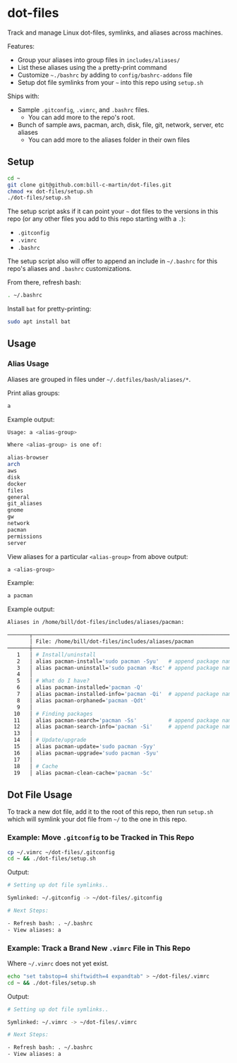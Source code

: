 # dot-files

Track and manage Linux dot-files, symlinks, and aliases across machines.

Features:

- Group your aliases into group files in `includes/aliases/`
- List these aliases using the `a` pretty-print command
- Customize `~./bashrc` by adding to `config/bashrc-addons` file
- Setup dot file symlinks from your `~` into this repo using `setup.sh`

Ships with:

- Sample `.gitconfig`, `.vimrc`, and `.bashrc` files.
  - You can add more to the repo's root.
- Bunch of sample aws, pacman, arch, disk, file, git, network, server, etc aliases
  - You can add more to the aliases folder in their own files

## Setup

```bash
cd ~
git clone git@github.com:bill-c-martin/dot-files.git
chmod +x dot-files/setup.sh
./dot-files/setup.sh
```

The setup script asks if it can point your `~` dot files to the versions in this repo (or any other files you add to this repo starting with a `.`):

- `.gitconfig`
- `.vimrc`
- `.bashrc`

The setup script also will offer to append an include in `~/.bashrc` for this repo's aliases and `.bashrc` customizations.

From there, refresh bash:

```bash
. ~/.bashrc
```

Install `bat` for pretty-printing:

```bash
sudo apt install bat
```

## Usage

### Alias Usage

Aliases are grouped in files under `~/.dotfiles/bash/aliases/*`.

Print alias groups:

```bash
a
```

Example output:

```bash
Usage: a <alias-group>

Where <alias-group> is one of: 

alias-browser
arch
aws
disk
docker
files
general
git_aliases
gnome
gw
network
pacman
permissions
server
```

View aliases for a particular `<alias-group>` from above output:

```bash
a <alias-group>
```

Example:

```bash
a pacman
```

Example output:

```bash
Aliases in /home/bill/dot-files/includes/aliases/pacman:

───────┬────────────────────────────────────────────────────────────────────────────────────────────────────────────────────────────────────────────────────────────────
       │ File: /home/bill/dot-files/includes/aliases/pacman
───────┼────────────────────────────────────────────────────────────────────────────────────────────────────────────────────────────────────────────────────────────────
   1   │ # Install/uninstall
   2   │ alias pacman-install='sudo pacman -Syu'   # append package name
   3   │ alias pacman-uninstall='sudo pacman -Rsc' # append package name
   4   │ 
   5   │ # What do I have?
   6   │ alias pacman-installed='pacman -Q'
   7   │ alias pacman-installed-info='pacman -Qi'  # append package name
   8   │ alias pacman-orphaned='pacman -Qdt'
   9   │ 
  10   │ # Finding packages
  11   │ alias pacman-search='pacman -Ss'          # append package name
  12   │ alias pacman-search-info='pacman -Si'     # append package name
  13   │ 
  14   │ # Update/upgrade
  15   │ alias pacman-update='sudo pacman -Syy'
  16   │ alias pacman-upgrade='sudo pacman -Syu'
  17   │ 
  18   │ # Cache
  19   │ alias pacman-clean-cache='pacman -Sc'
```

## Dot File Usage

To track a new dot file, add it to the root of this repo, then run `setup.sh` which will symlink your dot file from `~/` to the one in this repo.

### Example: Move `.gitconfig` to be Tracked in This Repo

```bash
cp ~/.vimrc ~/dot-files/.gitconfig
cd ~ && ./dot-files/setup.sh
```

Output:

```bash
# Setting up dot file symlinks..

Symlinked: ~/.gitconfig -> ~/dot-files/.gitconfig

# Next Steps: 

- Refresh bash: . ~/.bashrc
- View aliases: a
```

### Example: Track a Brand New `.vimrc` File in This Repo

Where `~/.vimrc` does not yet exist.

```bash
echo "set tabstop=4 shiftwidth=4 expandtab" > ~/dot-files/.vimrc
cd ~ && ./dot-files/setup.sh
```

Output:

```bash
# Setting up dot file symlinks..

Symlinked: ~/.vimrc -> ~/dot-files/.vimrc

# Next Steps: 

- Refresh bash: . ~/.bashrc
- View aliases: a
```
